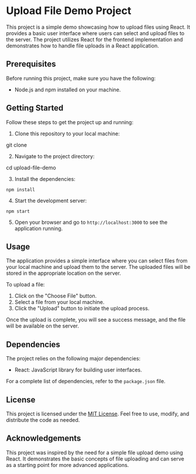 # Upload File Demo Project

This project is a simple demo showcasing how to upload files using React. It provides a basic user interface where users can select and upload files to the server. The project utilizes React for the frontend implementation and demonstrates how to handle file uploads in a React application.

## Prerequisites

Before running this project, make sure you have the following:

- Node.js and npm installed on your machine.

## Getting Started

Follow these steps to get the project up and running:

1. Clone this repository to your local machine:

git clone <repository-url>


2. Navigate to the project directory:

cd upload-file-demo

3. Install the dependencies:

```npm install```


4. Start the development server:

```npm start```

5. Open your browser and go to `http://localhost:3000` to see the application running.

## Usage

The application provides a simple interface where you can select files from your local machine and upload them to the server. The uploaded files will be stored in the appropriate location on the server.

To upload a file:

1. Click on the "Choose File" button.
2. Select a file from your local machine.
3. Click the "Upload" button to initiate the upload process.

Once the upload is complete, you will see a success message, and the file will be available on the server.

## Dependencies

The project relies on the following major dependencies:

- React: JavaScript library for building user interfaces.

For a complete list of dependencies, refer to the `package.json` file.

## License

This project is licensed under the [MIT License](LICENSE). Feel free to use, modify, and distribute the code as needed.

## Acknowledgements

This project was inspired by the need for a simple file upload demo using React. It demonstrates the basic concepts of file uploading and can serve as a starting point for more advanced applications.